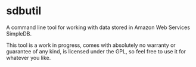 sdbutil
=======

A command line tool for working with data stored in Amazon Web Services SimpleDB.

This tool is a work in progress, comes with absolutely no warranty or guarantee of any kind, is licensed under the GPL, so feel free to use it for whatever you like.
